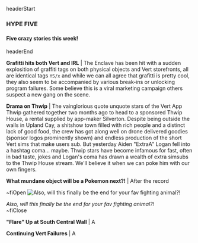 headerStart

### HYPE FIVE

#### Five crazy stories this week! 

headerEnd

**Grafitti hits both Vert and IRL** | The Enclave has been hit with a sudden explosition of graffiti tags on both physical objects and Vert storefronts, all are identical tags `YS/x` and while we can all agree that grafitti is pretty cool, they also seem to be accompanied by various break-ins or unlocking program failures. Some believe this is a viral marketing campaign others suspect a new gang on the scene.

**Drama on Thwip** | The vainglorious quote unquote stars of the Vert App Thwip gathered together two months ago to head to a sponsored Thwip House,  a rental supplied by app-maker Silverton. Despite being outside the walls in Upland Cay, a shitshow town filled with rich people and a distinct lack of good food, the crew has got along well on drone delivered goodies (sponsor logos prominently shown) and endless production of the short Vert sims that make users sub. But yesterday Aiden "ExtraA" Logan fell into a hashtag coma... maybe. Thwip stars have become infamous for fast, often in bad taste, jokes and Logan's coma has drawn a wealth of extra simsubs to the Thwip House stream. We'll believe it when we can poke him with our own fingers. 

**What mundane object will be a Pokemon next?!** | After the record 

~fiOpen
![Also, will this finally be the end for your fav fighting animal?!](https://i.giphy.com/media/ZHq4tCdYtF0YM/giphy.gif)
  <figcaption class="figcaption">
    <em>Also, will this finally be the end for your fav fighting animal?!</em>
  </figcaption>
~fiClose

**"Flare" Up at South Central Wall** | A

**Continuing Vert Failures** | A